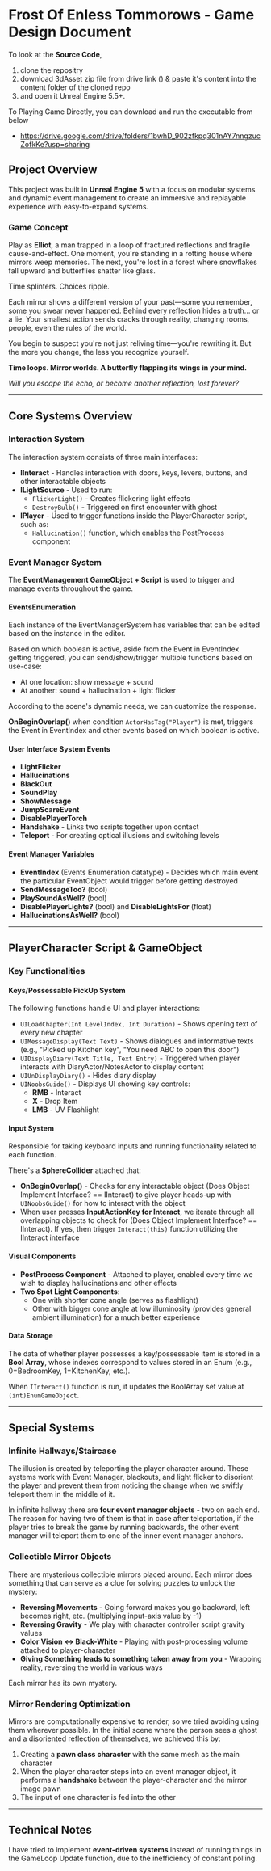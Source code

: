 # Frost Of Enless Tommorows - Game Design Document
To look at the **Source Code**, 
1) clone the repositry 
2) download 3dAsset zip file from drive link ()  & paste it's content into the content folder of the cloned repo
3) and open it Unreal Engine 5.5+.

To Playing Game Directly, you can download and run the executable from below
- https://drive.google.com/drive/folders/1bwhD_902zfkpq301nAY7nngzucZofkKe?usp=sharing

## Project Overview

This project was built in **Unreal Engine 5** with a focus on modular systems and dynamic event management to create an immersive and replayable experience with easy-to-expand systems.

### Game Concept

Play as **Elliot**, a man trapped in a loop of fractured reflections and fragile cause-and-effect. One moment, you're standing in a rotting house where mirrors weep memories. The next, you're lost in a forest where snowflakes fall upward and butterflies shatter like glass. 

Time splinters. Choices ripple.

Each mirror shows a different version of your past—some you remember, some you swear never happened. Behind every reflection hides a truth... or a lie. Your smallest action sends cracks through reality, changing rooms, people, even the rules of the world.

You begin to suspect you're not just reliving time—you're rewriting it. But the more you change, the less you recognize yourself.

**Time loops. Mirror worlds. A butterfly flapping its wings in your mind.**

*Will you escape the echo, or become another reflection, lost forever?*

---

## Core Systems Overview

### Interaction System

The interaction system consists of three main interfaces:

- **IInteract** - Handles interaction with doors, keys, levers, buttons, and other interactable objects
- **ILightSource** - Used to run:
  - `FlickerLight()` - Creates flickering light effects
  - `DestroyBulb()` - Triggered on first encounter with ghost
- **IPlayer** - Used to trigger functions inside the PlayerCharacter script, such as:
  - `Hallucination()` function, which enables the PostProcess component

### Event Manager System

The **EventManagement GameObject + Script** is used to trigger and manage events throughout the game.

#### EventsEnumeration

Each instance of the EventManagerSystem has variables that can be edited based on the instance in the editor.

Based on which boolean is active, aside from the Event in EventIndex getting triggered, you can send/show/trigger multiple functions based on use-case:
- At one location: show message + sound
- At another: sound + hallucination + light flicker

According to the scene's dynamic needs, we can customize the response.

**OnBeginOverlap()** when condition `ActorHasTag("Player")` is met, triggers the Event in EventIndex and other events based on which boolean is active.

#### User Interface System Events

- **LightFlicker**
- **Hallucinations**
- **BlackOut**
- **SoundPlay**
- **ShowMessage**
- **JumpScareEvent**
- **DisablePlayerTorch**
- **Handshake** - Links two scripts together upon contact
- **Teleport** - For creating optical illusions and switching levels

#### Event Manager Variables

- **EventIndex** (Events Enumeration datatype) - Decides which main event the particular EventObject would trigger before getting destroyed
- **SendMessageToo?** (bool)
- **PlaySoundAsWell?** (bool)
- **DisablePlayerLights?** (bool) and **DisableLightsFor** (float)
- **HallucinationsAsWell?** (bool)

---

## PlayerCharacter Script & GameObject

### Key Functionalities

#### Keys/Possessable PickUp System

The following functions handle UI and player interactions:

- `UILoadChapter(Int LevelIndex, Int Duration)` - Shows opening text of every new chapter
- `UIMessageDisplay(Text Text)` - Shows dialogues and informative texts (e.g., "Picked up Kitchen key", "You need ABC to open this door")
- `UIDisplayDiary(Text Title, Text Entry)` - Triggered when player interacts with DiaryActor/NotesActor to display content
- `UIUnDisplayDiary()` - Hides diary display
- `UINoobsGuide()` - Displays UI showing key controls:
  - **RMB** - Interact
  - **X** - Drop Item
  - **LMB** - UV Flashlight

#### Input System

Responsible for taking keyboard inputs and running functionality related to each function.

There's a **SphereCollider** attached that:
- **OnBeginOverlap()** - Checks for any interactable object (Does Object Implement Interface? == IInteract) to give player heads-up with `UINoobsGuide()` for how to interact with the object
- When user presses **InputActionKey for Interact**, we iterate through all overlapping objects to check for (Does Object Implement Interface? == IInteract). If yes, then trigger `Interact(this)` function utilizing the IInteract interface

#### Visual Components

- **PostProcess Component** - Attached to player, enabled every time we wish to display hallucinations and other effects
- **Two Spot Light Components**:
  - One with shorter cone angle (serves as flashlight)
  - Other with bigger cone angle at low illuminosity (provides general ambient illumination) for a much better experience

#### Data Storage

The data of whether player possesses a key/possessable item is stored in a **Bool Array**, whose indexes correspond to values stored in an Enum (e.g., 0=BedroomKey, 1=KitchenKey, etc.).

When `IInteract()` function is run, it updates the BoolArray set value at `(int)EnumGameObject`.

---

## Special Systems

### Infinite Hallways/Staircase

The illusion is created by teleporting the player character around. These systems work with Event Manager, blackouts, and light flicker to disorient the player and prevent them from noticing the change when we swiftly teleport them in the middle of it.

In infinite hallway there are **four event manager objects** - two on each end. The reason for having two of them is that in case after teleportation, if the player tries to break the game by running backwards, the other event manager will teleport them to one of the inner event manager anchors.

### Collectible Mirror Objects

There are mysterious collectible mirrors placed around. Each mirror does something that can serve as a clue for solving puzzles to unlock the mystery:

- **Reversing Movements** - Going forward makes you go backward, left becomes right, etc. (multiplying input-axis value by -1)
- **Reversing Gravity** - We play with character controller script gravity values
- **Color Vision ↔ Black-White** - Playing with post-processing volume attached to player-character
- **Giving Something leads to something taken away from you** - Wrapping reality, reversing the world in various ways

Each mirror has its own mystery.

### Mirror Rendering Optimization

Mirrors are computationally expensive to render, so we tried avoiding using them wherever possible. In the initial scene where the person sees a ghost and a disoriented reflection of themselves, we achieved this by:

1. Creating a **pawn class character** with the same mesh as the main character
2. When the player character steps into an event manager object, it performs a **handshake** between the player-character and the mirror image pawn
3. The input of one character is fed into the other

---

## Technical Notes

I have tried to implement **event-driven systems** instead of running things in the GameLoop Update function, due to the inefficiency of constant polling.
